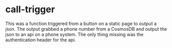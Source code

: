 # call-trigger
This was a function triggered from a button on a static page to output a json. 
The output grabbed a phone number from a CosmosDB and output the json to an api on a phone system. The only thing missing was the authentication header for the api. 
